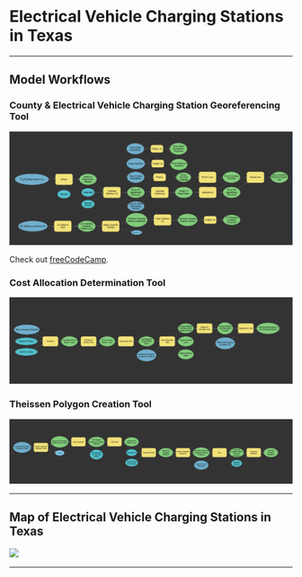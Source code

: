 <h1>Electrical Vehicle Charging Stations in Texas</h1>

---
<h2> Model Workflows</h2>

<h3>County & Electrical Vehicle Charging Station Georeferencing Tool</h3>
<img src="Images/Texas_Counties_EV_Tool.PNG"/>
<p>Check out <a href="https://haxel491.github.io/Texas_EV_Stations/Images/Cost_Allocation_Tool.PNG" target="_blank" rel="noopener noreferrer">freeCodeCamp</a>.</p>

<h3>Cost Allocation Determination Tool</h3>
<img src="Images/Cost_Allocation_Tool.PNG"/>

<h3>Theissen Polygon Creation Tool</h3>
<img src="Images/Theissen_Polygon_Tool.PNG"/>

---
<h2>Map of Electrical Vehicle Charging Stations in Texas</h2>
<img src="Images/Texas EV System.jpg"/>

---
